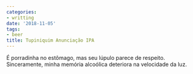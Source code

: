 ```yaml
---
categories:
- writting
date: '2018-11-05'
tags:
- beer
title: Tupiniquim Anunciação IPA
---
```


É porradinha no estômago, mas seu lúpulo parece de respeito. Sinceramente, minha memória alcoólica deteriora na velocidade da luz.

